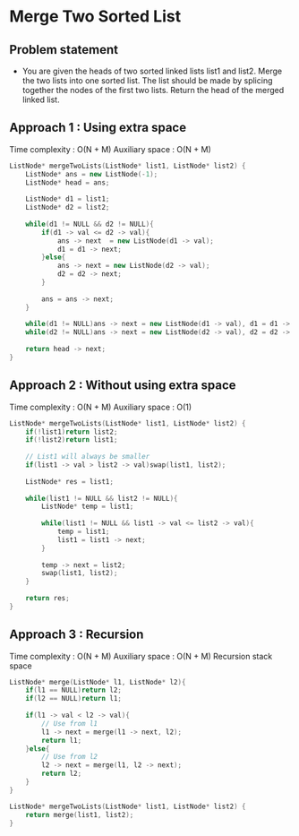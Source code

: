 
# Merge Two Sorted List

## Problem statement

- You are given the heads of two sorted linked lists list1 and list2. Merge the two lists into one sorted list. The list should be made by splicing together the nodes of the first two lists. Return the head of the merged linked list. 

## Approach 1 : Using extra space

Time complexity : O(N + M) 
Auxiliary space : O(N + M)

```cpp
ListNode* mergeTwoLists(ListNode* list1, ListNode* list2) {
    ListNode* ans = new ListNode(-1);
    ListNode* head = ans;
    
    ListNode* d1 = list1;
    ListNode* d2 = list2;
    
    while(d1 != NULL && d2 != NULL){
        if(d1 -> val <= d2 -> val){
            ans -> next  = new ListNode(d1 -> val);
            d1 = d1 -> next;
        }else{
            ans -> next = new ListNode(d2 -> val);
            d2 = d2 -> next;
        }
        
        ans = ans -> next;
    }
    
    while(d1 != NULL)ans -> next = new ListNode(d1 -> val), d1 = d1 -> next, ans = ans -> next;
    while(d2 != NULL)ans -> next = new ListNode(d2 -> val), d2 = d2 -> next, ans = ans -> next;
    
    return head -> next;
}
```

## Approach 2 : Without using extra space

Time complexity : O(N + M) 
Auxiliary space : O(1) 

```cpp
ListNode* mergeTwoLists(ListNode* list1, ListNode* list2) {
    if(!list1)return list2;
    if(!list2)return list1;
    
    // List1 will always be smaller
    if(list1 -> val > list2 -> val)swap(list1, list2);
    
    ListNode* res = list1;
    
    while(list1 != NULL && list2 != NULL){
        ListNode* temp = list1;
        
        while(list1 != NULL && list1 -> val <= list2 -> val){
            temp = list1;
            list1 = list1 -> next;
        }
        
        temp -> next = list2;
        swap(list1, list2);
    }
    
    return res;
}
```

## Approach 3 : Recursion

Time complexity : O(N + M) 
Auxiliary space : O(N + M) Recursion stack space

```cpp
ListNode* merge(ListNode* l1, ListNode* l2){
    if(l1 == NULL)return l2;
    if(l2 == NULL)return l1;
    
    if(l1 -> val < l2 -> val){
        // Use from l1
        l1 -> next = merge(l1 -> next, l2);
        return l1;
    }else{
        // Use from l2
        l2 -> next = merge(l1, l2 -> next);
        return l2;
    }
}

ListNode* mergeTwoLists(ListNode* list1, ListNode* list2) {
    return merge(list1, list2);
}
```